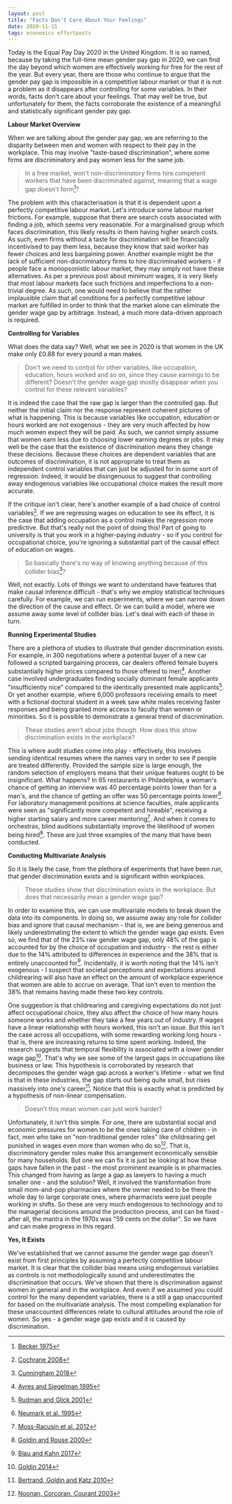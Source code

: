 ```yaml
---
layout: post
title: "Facts Don't Care About Your Feelings"
date: 2020-11-15
tags: economics effortposts
---
```


Today is the Equal Pay Day 2020 in the United Kingdom. It is so named, because by taking the full-time mean gender pay gap in 2020, we can find the day beyond which women are effectively working for free for the rest of the year. But every year, there are those who continue to argue that the gender pay gap is impossible in a competitive labour market or that it is not a problem as it disappears after controlling for some variables. In their words, facts don't care about your feelings. That may well be true, but unfortunately for them, the facts corroborate the existence of a meaningful and statistically significant gender pay gap.

**Labour Market Overview**

When we are talking about the gender pay gap, we are referring to the disparity between men and women with respect to their pay in the workplace. This may involve "taste-based discrimination", where some firms are discriminatory and pay women less for the same job.

> In a free market, won't non-discriminatory firms hire competent workers that have been discriminated against, meaning that a wage gap doesn't form[^1]?

[^1]: [Becker 1975](http://press.uchicago.edu/ucp/books/book/chicago/E/bo22415931.html)

The problem with this characterisation is that it is dependent upon a perfectly competitive labour market. Let's introduce some labour market frictions. For example, suppose that there are search costs associated with finding a job, which seems very reasonable. For a marginalised group which faces discrimination, this likely results in them having higher search costs. As such, even firms without a taste for discrimination will be financially incentivised to pay them less, because they know that said worker has fewer choices and less bargaining power. Another example might be the lack of sufficient non-discriminatory firms to hire discriminated workers - if people face a monopsonistic labour market, they may simply not have these alternatives. As per a previous post about minimum wages, it is very likely that most labour markets face such frictions and imperfections to a non-trivial degree. As such, one would need to believe that the rather implausible claim that all conditions for a perfectly competitive labour market are fulfilled in order to think that the market alone can eliminate the gender wage gap by arbitrage. Instead, a much more data-driven approach is required.

**Controlling for Variables**

What does the data say? Well, what we see in 2020 is that women in the UK make only £0.88 for every pound a man makes. 

> Don't we need to control for other variables, like occupation, education, hours worked and so on, since they cause earnings to be different? Doesn't the gender wage gap mostly disappear when you control for these relevant variables?

It is indeed the case that the raw gap is larger than the controlled gap. But neither the initial claim nor the response represent coherent pictures of what is happening. This is because variables like occupation, education or hours worked are not exogenous - they are very much affected by how much women expect they will be paid. As such, we cannot simply assume that women earn less due to choosing lower earning degrees or jobs. It may well be the case that the existence of discrimination means they change these decisions. Because these choices are dependent variables that are outcomes of discrimination, it is not appropriate to treat them as independent control variables that can just be adjusted for in some sort of regression. Indeed, it would be disingenuous to suggest that controlling away endogenous variables like occupational choice makes the result more accurate. 

If the critique isn't clear, here's another example of a bad choice of control variables[^2]. If we are regressing wages on education to see its effect, it is the case that adding occupation as a control makes the regression more predictive. But that's really not the point of doing this! Part of going to university is that you work in a higher-paying industry - so if you control for occupational choice, you're ignoring a substantial part of the causal effect of education on wages.

[^2]: [Cochrane 2008](https://faculty.chicagobooth.edu/john.cochrane/research/papers/phd_paper_writing.pdf)

> So basically there's no way of knowing anything because of this collider bias[^3]?

[^3]: [Cunningham 2018](http://scunning.com/cunningham_mixtape.pdf)

Well, not exactly. Lots of things we want to understand have features that make causal inference difficult - that's why we employ statistical techniques carefully. For example, we can run experiments, where we can narrow down the direction of the cause and effect. Or we can build a model, where we assume away some level of collider bias. Let's deal with each of these in turn.

**Running Experimental Studies**

There are a plethora of studies to illustrate that gender discrimination exists. For example, in 300 negotiations where a potential buyer of a new car followed a scripted bargaining process, car dealers offered female buyers substantially higher prices compared to those offered to men[^4]. Another case involved undergraduates finding socially dominant female applicants "insufficiently nice" compared to the identically presented male applicants[^5]. Or yet another example, where 6,000 professors receiving emails to meet with a fictional doctoral student in a week saw white males receiving faster responses and being granted more access to faculty than women or minorities. So it is possible to demonstrate a general trend of discrimination.

[^4]: [Ayres and Siegelman 1995](https://www.jstor.org/stable/2118176)
[^5]: [Rudman and Glick 2001](http://onlinelibrary.wiley.com.ezproxy.lib.uh.edu/doi/10.1111/0022-4537.00239/full)
[^6]: [Milkman et al. 2012](http://journals.sagepub.com/doi/abs/10.1177/0956797611434539)

> These studies aren't about jobs though. How does this show discrimination exists in the workplace?

This is where audit studies come into play - effectively, this involves sending identical resumes where the names vary in order to see if people are treated differently. Provided the sample size is large enough, the random selection of employers means that their unique features ought to be insignificant. What happens? In 65 restaurants in Philadelphia, a woman's chance of getting an interview was 40 percentage points lower than for a man's, and the chance of getting an offer was 50 percentage points lower[^7]. For laboratory management positions at science faculties, male applicants were seen as "significantly more competent and hireable", receiving a higher starting salary and more career mentoring[^8]. And when it comes to orchestras, blind auditions substantially improve the likelihood of women being hired[^9]. These are just three examples of the many that have been conducted.

[^7]: [Neumark et al. 1995](http://www.nber.org/papers/w5024)
[^8]: [Moss-Racusin et al. 2012](http://www.pnas.org/content/109/41/16474)
[^9]: [Goldin and Rouse 2000](https://www.aeaweb.org/articles?id=10.1257/aer.90.4.715)

**Conducting Multivariate Analysis**

So it is likely the case, from the plethora of experiments that have been run, that gender discrimination exists and is significant within workplaces.

> These studies show that discrimination exists in the workplace. But does that necessarily mean a gender wage gap?

In order to examine this, we can use multivariate models to break down the data into its components. In doing so, we assume away any role for collider bias and ignore that causal mechanism - that is, we are being generous and likely underestimating the extent to which the gender wage gap exists. Even so, we find that of the 23% raw gender wage gap, only 48% of the gap is accounted for by the choice of occupation and industry - the rest is either due to the 14% attributed to differences in experience and the 38% that is entirely unaccounted for[^10]. Incidentally, it is worth noting that the 14% isn't exogenous - I suspect that societal perceptions and expectations around childrearing will also have an effect on the amount of workplace experience that women are able to accrue on average. That isn't even to mention the 38% that remains having made these two key controls. 

[^10]: [Blau and Kahn 2017](https://pubs.aeaweb.org/doi/pdfplus/10.1257/jel.20160995)

One suggestion is that childrearing and caregiving expectations do not just affect occupational choice, they also affect the choice of how many hours someone works and whether they take a few years out of industry. If wages have a linear relationship with hours worked, this isn't an issue. But this isn't the case across all occupations, with some rewarding working long hours - that is, there are increasing returns to time spent working. Indeed, the research suggests that temporal flexibility is associated with a lower gender wage gap[^11]. That's why we see some of the largest gaps in occupations like business or law. This hypothesis is corroborated by research that decomposes the gender wage gap across a worker's lifetime - what we find is that in these industries, the gap starts out being quite small, but rises massively into one's career[^12]. Notice that this is exactly what is predicted by a hypothesis of non-linear compensation.

[^11]: [Goldin 2014](https://scholar.harvard.edu/files/goldin/files/goldin_aeapress_2014_1.pdf)
[^12]: [Bertrand, Goldin and Katz 2010](https://scholar.harvard.edu/files/goldin/files/dynamics_of_the_gender_gap_for_young_professionals_in_the_financial_and_corporate_sectors.pdf)

> Doesn't this mean women can just work harder?

Unfortunately, it isn't this simple. For one, there are substantial social and economic pressures for women to be the ones taking care of children - in fact, men who take on "non-traditional gender roles" like childrearing get punished in wages even more than women who do so[^13]. That is, discriminatory gender roles make this arrangement economically sensible for many households. But one we can fix it is just be looking at how these gaps have fallen in the past - the most prominent example is in pharmacies. This changed from having as large a gap as lawyers to having a much smaller one - and the solution? Well, it involved the transformation from small mom-and-pop pharmacies where the owner needed to be there the whole day to large corporate ones, where pharmacists were just people working in shifts. So these are very much endogenous to technology and to the managerial decisions around the production process, and can be fixed - after all, the mantra in the 1970s was "59 cents on the dollar". So we have and can make progress in this regard. 

[^13]: [Noonan, Corcoran, Courant 2003](http://www.npc.umich.edu/publications/working_papers/paper1/03-1.pdf)

**Yes, It Exists**

We've established that we cannot assume the gender wage gap doesn't exist from first principles by assuming a perfectly competitive labour market. It is clear that the collider bias means using endogenous variables as controls is not methodologically sound and underestimates the discrimination that occurs. We've shown that there is discrimination against women in general and in the workplace. And even if we assumed you could control for the many dependent variables, there is a still a gap unaccounted for based on the multivariate analysis. The most compelling explanation for these unaccounted differences relate to cultural attitudes around the role of women. So yes - a gender wage gap exists and it is caused by discrimination.
